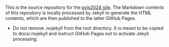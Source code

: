 This is the source repository for the [pvis2024 site](https://pacificvis.github.io/pvis2024/).  The Markdown contents of this repository is locally processed by Jekyll to generate the HTML contents, which are then published to the latter GitHub Pages.

- Do not remove .nojekyll from the root directory.  It is meant to be copied to docs/.nojekyll and instruct GitHub Pages not to activate Jekyll processing.
